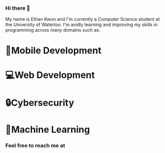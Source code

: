 ### Hi there 👋

My name is Ethan Kwon and I'm currently a Computer Science student at the University of Waterloo. I'm avidly learning and improving my skills in programming across many domains such as:

# 📱Mobile Development 
# 💻Web Development 
# 🔒Cybersecurity
# 🤖Machine Learning 

### Feel free to reach me at

<!--
**ethan-kwon/ethan-kwon** is a ✨ _special_ ✨ repository because its `README.md` (this file) appears on your GitHub profile.

Here are some ideas to get you started:

- 🔭 I’m currently working on ...
- 🌱 I’m currently learning ...
- 👯 I’m looking to collaborate on ...
- 🤔 I’m looking for help with ...
- 💬 Ask me about ...
- 📫 How to reach me: ...
- 😄 Pronouns: ...
- ⚡ Fun fact: ...
-->
